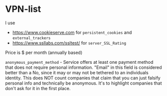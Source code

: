 # VPN-list

I use
 - https://www.cookieserve.com for `persistent_cookies` and `external_trackers`
 - https://www.ssllabs.com/ssltest/ for `server_SSL_Rating`

Price is $ per month (annually based)

`anonymous_payment_method` - Service offers at least one payment method that does not require personal information.
"Email" in this field is considered better than a No, since it may or may not be tethered to an individuals identity.
This does NOT count companies that claim that you can just falsify personal info and technically be anonymous. It's to highlight companies that don't ask for it in the first place.
